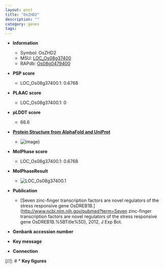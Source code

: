 ```yaml
---
layout: post
title: "OsZHD2"
description: ""
category: genes
tags: 
---
```


* **Information**  
    + Symbol: OsZHD2  
    + MSU: [LOC_Os08g37400](http://rice.plantbiology.msu.edu/cgi-bin/ORF_infopage.cgi?orf=LOC_Os08g37400)  
    + RAPdb: [Os08g0479400](http://rapdb.dna.affrc.go.jp/viewer/gbrowse_details/irgsp1?name=Os08g0479400)  

* **PSP score**  
    + LOC_Os08g37400.1: 0.6768 

* **PLAAC score**  
    + LOC_Os08g37400.1: 0 

* **pLDDT score**
    + 66.6

* **[Protein Structure from AlphaFold and UniProt](https://www.uniprot.org/uniprotkb/Q6ZB90/entry#structure)**
    + ![image](https://ricepsp.github.io/images/Q6/AF-Q6ZB90-F1.png))

* **MolPhase score**
    + LOC_Os08g37400.1: 0.6768

* **MolPhaseResult**
    + ![LOC_Os08g37400.1](https://ricepsp.github.io/pictures/LOC_Os08g/LOC_Os08g37400.1.png)

* **Publication**  
    + [Seven zinc-finger transcription factors are novel regulators of the stress responsive gene OsDREB1B.](http://www.ncbi.nlm.nih.gov/pubmed?term=Seven zinc-finger transcription factors are novel regulators of the stress responsive gene OsDREB1B.%5BTitle%5D), 2012, J Exp Bot.

* **Genbank accession number**  

* **Key message**  

* **Connection**  

[//]: # * **Key figures**  


